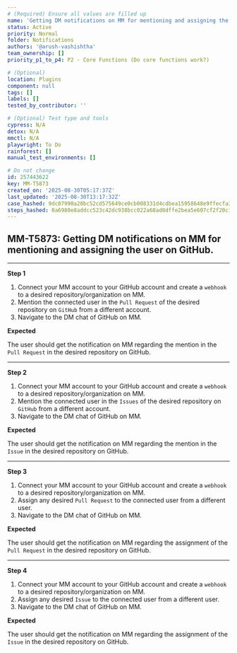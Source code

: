 ```yaml
---
# (Required) Ensure all values are filled up
name: 'Getting DM notifications on MM for mentioning and assigning the user on GitHub.'
status: Active
priority: Normal
folder: Notifications
authors: '@arush-vashishtha'
team_ownership: []
priority_p1_to_p4: P2 - Core Functions (Do core functions work?)

# (Optional)
location: Plugins
component: null
tags: []
labels: []
tested_by_contributor: ''

# (Optional) Test type and tools
cypress: N/A
detox: N/A
mmctl: N/A
playwright: To Do
rainforest: []
manual_test_environments: []

# Do not change
id: 257443622
key: MM-T5873
created_on: '2025-08-30T05:17:37Z'
last_updated: '2025-08-30T13:17:32Z'
case_hashed: 9dc07990a20bc52cd575649ce0cb008331d4cdbea15958648e9ffecfa3a84a3c2681dddc775700adb464bbbfc5846753
steps_hashed: 0a6980e8addcc523c42dc938bcc022a68ad0dffe2bea5e607cf2f20c13becfec37e5e2e5ae70dc51f4bb316ed7cf1893
---
```


<!-- (Auto-generated) Based on frontmatter's "key" and "name" -->

## MM-T5873: Getting DM notifications on MM for mentioning and assigning the user on GitHub.

---

**Step 1**

1. Connect your MM account to your GitHub account and create a `webhook` to a desired repository/organization on MM.
2. Mention the connected user in the `Pull Request` of the desired repository on `GitHub` from a different account.
3. Navigate to the DM chat of GitHub on MM.

**Expected**

The user should get the notification on MM regarding the mention in the `Pull Request` in the desired repository on GitHub.

---

**Step 2**

1. Connect your MM account to your GitHub account and create a `webhook` to a desired repository/organization on MM.
2. Mention the connected user in the `Issues` of the desired repository on `GitHub` from a different account.
3. Navigate to the DM chat of GitHub on MM.

**Expected**

The user should get the notification on MM regarding the mention in the `Issue` in the desired repository on GitHub.

---

**Step 3**

1. Connect your MM account to your GitHub account and create a `webhook` to a desired repository/organization on MM.
2. Assign any desired `Pull Request` to the connected user from a different user.
3. Navigate to the DM chat of GitHub on MM.

**Expected**

The user should get the notification on MM regarding the assignment of the `Pull Request` in the desired repository on GitHub.

---

**Step 4**

1. Connect your MM account to your GitHub account and create a `webhook` to a desired repository/organization on MM.
2. Assign any desired `Issue` to the connected user from a different user.
3. Navigate to the DM chat of GitHub on MM.

**Expected**

The user should get the notification on MM regarding the assignment of the `Issue` in the desired repository on GitHub.
